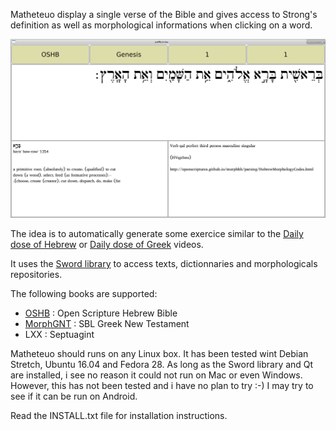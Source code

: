 Matheteuo display a single verse of the Bible and gives access to Strong's definition as well as morphological informations when clicking on a word.

![Screenshot](gen11.png)

The idea is to automatically generate some exercice similar to the [Daily dose of Hebrew](http://dailydoseofhebrew.com/) or  [Daily dose of Greek](https://dailydoseofgreek.com/) videos.

It uses the [Sword library](http://crosswire.org/sword/index.jsp) to access texts, dictionnaries and morphologicals repositories.

The following books are supported:
* [OSHB](http://openscriptures.github.io/morphhb/) : Open Scripture Hebrew Bible
* [MorphGNT](http://morphgnt.org/) : SBL Greek New Testament
* LXX : Septuagint

Matheteuo should runs on any Linux box. It has been tested wint Debian Stretch, Ubuntu 16.04 and Fedora 28. As long as the Sword library and Qt are installed, i see no reason it could not run on Mac or even Windows. However, this has not been tested and i have no plan to try :-) I may try to see if it can be run on Android.

Read the INSTALL.txt file for installation instructions.
